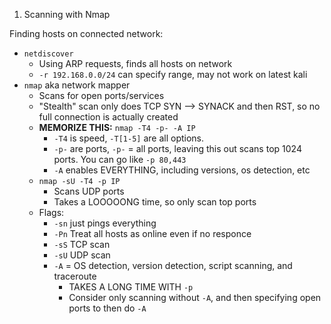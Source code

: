 1. Scanning with Nmap

Finding hosts on connected network:
- `netdiscover`
	- Using ARP requests, finds all hosts on network
	- `-r 192.168.0.0/24` can specify range, may not work on latest kali
- `nmap` aka network mapper
	- Scans for open ports/services
	- "Stealth" scan only does TCP SYN --> SYNACK and then RST, so no full connection is actually created
	- __**MEMORIZE THIS:**__ `nmap -T4 -p- -A IP`
		- `-T4` is speed, `-T[1-5]` are all options.
		- `-p-` are ports, `-p-` = all ports, leaving this out scans top 1024 ports. You can go like `-p 80,443`
		- `-A` enables EVERYTHING, including versions, os detection, etc
	- `nmap -sU -T4 -p IP`
		- Scans UDP ports
		- Takes a LOOOOONG time, so only scan top ports
	- Flags:
		- `-sn` just pings everything
		- `-Pn` Treat all hosts as online even if no responce
		- `-sS` TCP scan
		- `-sU` UDP scan
		- `-A` = OS detection, version detection, script scanning, and traceroute
			- TAKES A LONG TIME WITH `-p`
			- Consider only scanning without `-A`, and then specifying open ports to then do `-A`